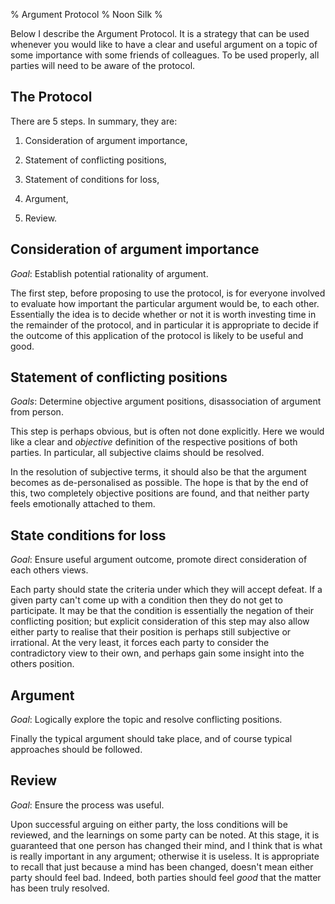 % Argument Protocol
% Noon Silk
% 

<!--
    compile: pandoc ap.md -o ap.pdf
    -->

Below I describe the Argument Protocol. It is a strategy that can be used whenever
you would like to have a clear and useful argument on a topic of some importance with
some friends of colleagues. To be used properly, all parties will need to be aware of
the protocol.

The Protocol
--

There are 5 steps. In summary, they are:

  1. Consideration of argument importance,

  1. Statement of conflicting positions,

  1. Statement of conditions for loss,

  1. Argument,

  1. Review.


Consideration of argument importance
--

*Goal*: Establish potential rationality of argument.

The first step, before proposing to use the protocol, is for everyone involved to
evaluate how important the particular argument would be, to each other. Essentially
the idea is to decide whether or not it is worth investing time in the remainder of
the protocol, and in particular it is appropriate to decide if the outcome of this
application of the protocol is likely to be useful and good.


Statement of conflicting positions
--

*Goals*: Determine objective argument positions, disassociation of argument from person.

This step is perhaps obvious, but is often not done explicitly. Here we would like
a clear and *objective* definition of the respective positions of both parties. In
particular, all subjective claims should be resolved.

In the resolution of subjective terms, it should also be that the argument becomes as
de-personalised as possible. The hope is that by the end of this, two completely
objective positions are found, and that neither party feels emotionally attached to
them.


State conditions for loss
--

*Goal*: Ensure useful argument outcome, promote direct consideration of each others
views.

Each party should state the criteria under which they will accept defeat. If a given
party can't come up with a condition then they do not get to participate. It may be
that the condition is essentially the negation of their conflicting position; but
explicit consideration of this step may also allow either party to realise that their
position is perhaps still subjective or irrational. At the very least, it forces each
party to consider the contradictory view to their own, and perhaps gain some insight
into the others position.


Argument
--

*Goal*: Logically explore the topic and resolve conflicting positions.

Finally the typical argument should take place, and of course typical approaches
should be followed.


Review
--

*Goal*: Ensure the process was useful.

Upon successful arguing on either party, the loss conditions will be reviewed, and
the learnings on some party can be noted. At this stage, it is guaranteed that one
person has changed their mind, and I think that is what is really important in any
argument; otherwise it is useless. It is appropriate to recall that just because
a mind has been changed, doesn't mean either party should feel bad. Indeed, both
parties should feel *good* that the matter has been truly resolved.
